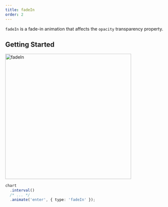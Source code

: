 ```yaml
---
title: fadeIn
order: 2
---
```


`fadeIn` is a fade-in animation that affects the `opacity` transparency property.

## Getting Started

<img alt="fadeIn" src="https://gw.alipayobjects.com/mdn/rms_f5c722/afts/img/A*LTRRRL8JwfQAAAAAAAAAAABkARQnAQ" width="400" />

```ts
chart
  .interval()
  /* ... */
  .animate('enter', { type: 'fadeIn' });
```
